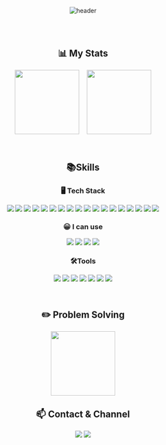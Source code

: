 <div align="center"> 

![header](https://capsule-render.vercel.app/api?type=waving&color=auto&height=300&section=header&text=mxnzx's%20Github&fontSize=90&animation=fadeIn&fontAlignY=38&desc=Welcome%20to%20my%20github%20repository!&descAlignY=51&descAlign=69)

 <br/>
 <br/>


 ## 📊 My Stats
<img style="height:150px;" src="https://github-readme-stats.vercel.app/api?username=mxnzx&show_icons=true&theme=github_dark_dimmed&hide=stars"/>&emsp;
<img style="height:150px;" src="https://camo.githubusercontent.com/52e735b5e16450c9d2e0c9c728339d328f048729a91a755a7b8c90cf3d0cb231/68747470733a2f2f6769746875622d726561646d652d73746174732e76657263656c2e6170702f6170692f746f702d6c616e67732f3f757365726e616d653d73756e6a696e62266c61796f75743d636f6d70616374267468656d653d6d65726b6f"/>





<br/>

## 📚Skills

### 🖥 Tech Stack

<p>
  <img src="https://img.shields.io/badge/Java-4479A1.svg?&style=for-the-badge&logo=Java&logoColor=white"/>
  <img src="https://img.shields.io/badge/Spring-6DB33F.svg?&style=for-the-badge&logo=Spring&logoColor=white"/>
  <img src="https://img.shields.io/badge/SpringBoot-6DB33F.svg?&style=for-the-badge&logo=SpringBoot&logoColor=white"/>
  <img src="https://img.shields.io/badge/MySQL-007396.svg?&style=for-the-badge&logo=MySQL&logoColor=white"/>
  <img src="https://img.shields.io/badge/Redis-DC382D.svg?&style=for-the-badge&logo=Redis&logoColor=white"/>
  <img src="https://img.shields.io/badge/Spring Security-6DB33F.svg?&style=for-the-badge&logo=Spring Security&logoColor=white"/>
  <img src="https://img.shields.io/badge/Spring Data JPA-6DB33F.svg?&style=for-the-badge&logo=Spring Data JPA&logoColor=white"/>
  <img src="https://img.shields.io/badge/JWT-4479A1.svg?&style=for-the-badge&logo=JWT&logoColor=white"/>
  <img src="https://img.shields.io/badge/Python-3776AB?style=for-the-badge&logo=Python&logoColor=white"/>
  <img src="https://img.shields.io/badge/Flask-000000?style=for-the-badge&logo=flask&logoColor=white"/>

  <img src="https://img.shields.io/badge/AWS EC2-232F3E.svg?&style=for-the-badge&logo=AmazonAWS&logoColor=white"/>
  <img src="https://img.shields.io/badge/Docker-2496ED.svg?&style=for-the-badge&logo=Docker&logoColor=white"/>
  <img src="https://img.shields.io/badge/Jenkins-D24939.svg?&style=for-the-badge&logo=Jenkins&logoColor=white"/>
  <img src="https://img.shields.io/badge/NGINX-009639.svg?&style=for-the-badge&logo=nginx&logoColor=white"/>
  <img src="https://img.shields.io/badge/Linux-FCC624?style=for-the-badge&logo=linux&logoColor=black"/>

  <img src="https://img.shields.io/badge/HTML5-E34F26.svg?&style=for-the-badge&logo=HTML5&logoColor=white"/>
  <img src="https://img.shields.io/badge/CSS-1572B6.svg?&style=for-the-badge&logo=CSS3&logoColor=white"/>
  <img src="https://img.shields.io/badge/Java Script-F7DF1E.svg?&style=for-the-badge&logo=JavaScript&logoColor=black"/>


### 😀 I can use
  <img src="https://img.shields.io/badge/React-61DAFB?style=for-the-badge&logo=React&logoColor=black"/>
  <img src="https://img.shields.io/badge/Vue.js-4FC08D.svg?&style=for-the-badge&logo=Vue.js&logoColor=white"/>
  <img src="https://img.shields.io/badge/Typescript-3178C6?style=for-the-badge&logo=Typescript&logoColor=white"/>
  <img src="https://img.shields.io/badge/Amazon%20S3-569A31?style=for-the-badge&logo=amazon%20s3&logoColor=white"/>


</p>
  
### 🛠Tools
<p>
  <img src="https://img.shields.io/badge/IntelliJ-000000?&style=for-the-badge&logo=IntelliJ%20IDEA&logoColor=white"/>
  <img src="https://img.shields.io/badge/PyCharm-000000?style=for-the-badge&logo=PyCharm&logoColor=white"/>
  <img src="https://img.shields.io/badge/Eclipse-2C2255.svg?&style=for-the-badge&logo=Eclipse%20IDE&logoColor=white"/>
  <img src="https://img.shields.io/badge/VSCode-007ACC.svg?&style=for-the-badge&logo=Visual%20Studio%20Code&logoColor=white"/>
  <img src="https://img.shields.io/badge/GitLab-F05032.svg?&style=for-the-badge&logo=Git&logoColor=white"/>
  <img src="https://img.shields.io/badge/Notion-000000.svg?&style=for-the-badge&logo=Notion&logoColor=white"/>
  <img src="https://img.shields.io/badge/Jira-0052CC.svg?&style=for-the-badge&logo=jirasoftware&logoColor=white"/>
  
</p>

<br/>

## ✏️ Problem Solving
<img style="height:150px;" src="https://mazassumnida.wtf/api/v2/generate_badge?boj=i0692631"/>
<!-- <img style="height:150px;" src="https://mazandi.herokuapp.com/api?handle=i0692631&theme=warm"/> -->

<br/>

## 📫 Contact & Channel
<a href="https://velog.io/@mxnzx"><img src="https://img.shields.io/badge/velog-6DB33F?style=flat-square&logo=velog&logoColor=white&link=https://velog.io/@mxnzx"/></a> 
<a href="mailto:i0692631@gmail.com"><img src="https://img.shields.io/badge/Gmail-d14836?style=flat-square&logo=gmail&logoColor=white&link=mailto:i0692631@gmail.com"/></a>

